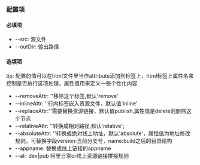 ### 配置项

#### 必填项

  *  --src: 源文件
  *  --outDir: 输出路径
#### 选填项

tip: 配置的值可以在html文件里当作attribute添加到标签上，html标签上属性名来控制是否执行这项处理，属性值用来定义一些个性化内容

  *  --removeAttr: ''移除这个标签,默认'remove' 
  *  --inlineAttr: ''行内标签嵌入资源文件，默认值'inline'
  *  --replaceAttr:''需要替换资源链接，默认值publish,属性值是delete则删除这个节点
  *  --relativeAttr: ''转换成相对路径,默认'relative';
  *  --absoluteAttr: ''转换成绝对线上地址，默认'absolute'，属性值为地址修改规则，可替换字段version:当前分支号，name:build之后的目录结构
  *  --appname: 替换成线上链接的appname
  *  --ali: dev|pub 阿里日常or线上资源链接拼接规则
